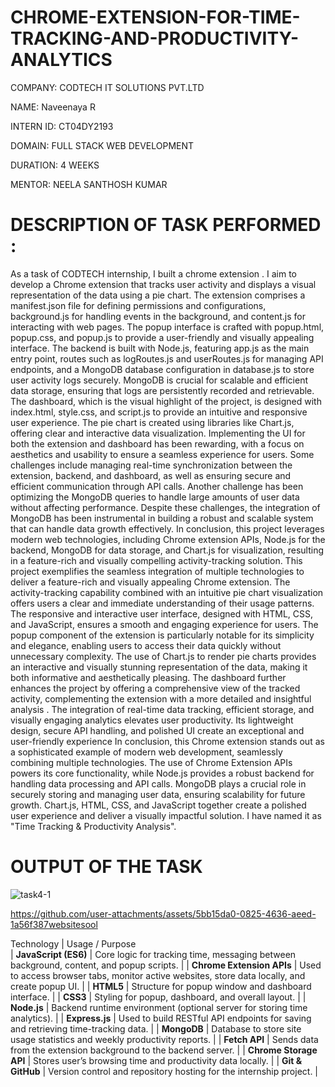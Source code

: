 # CHROME-EXTENSION-FOR-TIME-TRACKING-AND-PRODUCTIVITY-ANALYTICS

COMPANY: CODTECH IT SOLUTIONS PVT.LTD

NAME: Naveenaya R

INTERN ID: CT04DY2193

DOMAIN: FULL STACK WEB DEVELOPMENT

DURATION: 4 WEEKS

MENTOR: NEELA SANTHOSH KUMAR

# DESCRIPTION OF TASK PERFORMED :

As a task of CODTECH internship, I built a chrome extension . I aim to develop a Chrome extension that tracks user activity and displays a visual representation of the data using a pie chart. The extension comprises a manifest.json file for defining permissions and configurations, background.js for handling events in the background, and content.js for interacting with web pages. The popup interface is crafted with popup.html, popup.css, and popup.js to provide a user-friendly and visually appealing interface. The backend is built with Node.js, featuring app.js as the main entry point, routes such as logRoutes.js and userRoutes.js for managing API endpoints, and a MongoDB database configuration in database.js to store user activity logs securely. MongoDB is crucial for scalable and efficient data storage, ensuring that logs are persistently recorded and retrievable. The dashboard, which is the visual highlight of the project, is designed with index.html, style.css, and script.js to provide an intuitive and responsive user experience. The pie chart is created using libraries like Chart.js, offering clear and interactive data visualization. Implementing the UI for both the extension and dashboard has been rewarding, with a focus on aesthetics and usability to ensure a seamless experience for users. Some challenges include managing real-time synchronization between the extension, backend, and dashboard, as well as ensuring secure and efficient communication through API calls. Another challenge has been optimizing the MongoDB queries to handle large amounts of user data without affecting performance. Despite these challenges, the integration of MongoDB has been instrumental in building a robust and scalable system that can handle data growth effectively. In conclusion, this project leverages modern web technologies, including Chrome extension APIs, Node.js for the backend, MongoDB for data storage, and Chart.js for visualization, resulting in a feature-rich and visually compelling activity-tracking solution. This project exemplifies the seamless integration of multiple technologies to deliver a feature-rich and visually appealing Chrome extension. The activity-tracking capability combined with an intuitive pie chart visualization offers users a clear and immediate understanding of their usage patterns. The responsive and interactive user interface, designed with HTML, CSS, and JavaScript, ensures a smooth and engaging experience for users. The popup component of the extension is particularly notable for its simplicity and elegance, enabling users to access their data quickly without unnecessary complexity. The use of Chart.js to render pie charts provides an interactive and visually stunning representation of the data, making it both informative and aesthetically pleasing. The dashboard further enhances the project by offering a comprehensive view of the tracked activity, complementing the extension with a more detailed and insightful analysis . The integration of real-time data tracking, efficient storage, and visually engaging analytics elevates user productivity. Its lightweight design, secure API handling, and polished UI create an exceptional and user-friendly experience In conclusion, this Chrome extension stands out as a sophisticated example of modern web development, seamlessly combining multiple technologies. The use of Chrome Extension APIs powers its core functionality, while Node.js provides a robust backend for handling data processing and API calls. MongoDB plays a crucial role in securely storing and managing user data, ensuring scalability for future growth. Chart.js, HTML, CSS, and JavaScript together create a polished user experience and deliver a visually impactful solution. I have named it as "Time Tracking & Productivity Analysis".

# OUTPUT OF THE TASK

![task4-1](https://github.com/user-attachments/assets/b9290b26-bdb1-4bb8-b75e-0e7c3c1428db)

https://github.com/user-attachments/assets/5bb15da0-0825-4636-aeed-1a56f387websitesool

Technology         | Usage / Purpose                      
| **JavaScript (ES6)**      | Core logic for tracking time, messaging between background, content, and popup scripts.        |
| **Chrome Extension APIs** | Used to access browser tabs, monitor active websites, store data locally, and create popup UI. |
| **HTML5**                 | Structure for popup window and dashboard interface.                                            |
| **CSS3**                  | Styling for popup, dashboard, and overall layout.                                              |
| **Node.js**               | Backend runtime environment (optional server for storing time analytics).                      |
| **Express.js**            | Used to build RESTful API endpoints for saving and retrieving time-tracking data.              |
| **MongoDB**               | Database to store site usage statistics and weekly productivity reports.                       |
| **Fetch API**             | Sends data from the extension background to the backend server.                                |
| **Chrome Storage API**    | Stores user’s browsing time and productivity data locally.                                     |
| **Git & GitHub**          | Version control and repository hosting for the internship project.                             |
